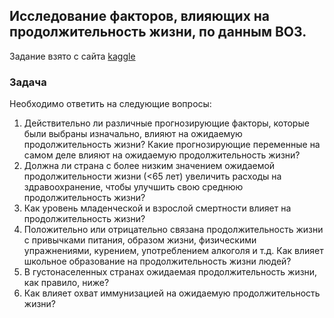 ## Исследование факторов, влияющих на продолжительность жизни, по данным ВОЗ.

Задание взято с сайта [kaggle](https://www.kaggle.com/datasets/kumarajarshi/life-expectancy-who)

### Задача

Необходимо ответить на следующие вопросы:
1. Действительно ли различные прогнозирующие факторы, которые были выбраны изначально, влияют на ожидаемую продолжительность жизни? Какие прогнозирующие переменные на самом деле влияют на ожидаемую продолжительность жизни?   
2. Должна ли страна с более низким значением ожидаемой продолжительности жизни (<65 лет) увеличить расходы на здравоохранение, чтобы улучшить свою среднюю продолжительность жизни?   
3. Как уровень младенческой и взрослой смертности влияет на продолжительность жизни?   
4. Положительно или отрицательно связана продолжительность жизни с привычками питания, образом жизни, физическими упражнениями, курением, употреблением алкоголя и т.д. Как влияет школьное образование на продолжительность жизни людей? 
5. В густонаселенных странах ожидаемая продолжительность жизни, как правило, ниже?   
6. Как влияет охват иммунизацией на ожидаемую продолжительность жизни? 
